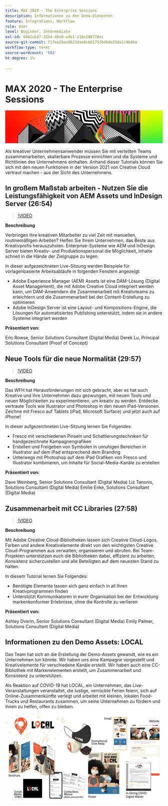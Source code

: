 ```yaml
---
title: MAX 2020 - The Enterprise Sessions
description: Informationen zu den Demo-Elementen
feature: Integrations, Workflow
role: User
level: Beginner, Intermediate
exl-id: 68b2cb27-22b4-4be0-a4b1-210c208778ec
source-git-commit: f17ea20ac8623dae0c681753b4bde250a1c9b06e
workflow-type: tm+mt
source-wordcount: '503'
ht-degree: 1%

---
```


# MAX 2020 - The Enterprise Sessions

![Max 2020 Hero Image](../assets/MAX2020.jpg)

Als kreativer Unternehmensanwender müssen Sie mit verteilten Teams zusammenarbeiten, skalierbare Prozesse einrichten und die Systeme und Richtlinien des Unternehmens einhalten. Anhand dieser Tutorials können Sie sich mit den neuen Funktionen in der Version 2021 von Creative Cloud vertraut machen - aus der Sicht des Unternehmens.

## In großem Maßstab arbeiten - Nutzen Sie die Leistungsfähigkeit von AEM Assets und InDesign Server (26:54)

>[!VIDEO](https://video.tv.adobe.com/v/327112?hidetitle=true)

**Beschreibung**

Verbringen Ihre kreativen Mitarbeiter zu viel Zeit mit manuellen, routinemäßigen Arbeiten? Helfen Sie Ihrem Unternehmen, das Beste aus Kreativprofis herauszuholen. Enterprise-Systeme wie AEM und InDesign Server bieten Kreativ- und Produktionspersonal die Möglichkeit, Inhalte schnell in die Hände der Zielgruppe zu legen.

In dieser aufgezeichneten Live-Sitzung werden Beispiele für vorlagenbasierte Arbeitsabläufe in folgenden Fenstern angezeigt:
* Adobe Experience Manager (AEM) Assets ist eine DAM-Lösung (Digital Asset Management), die mit Adobe Creative Cloud integriert werden kann, um DAM-Anwendern die Zusammenarbeit mit Kreativteams zu erleichtern und die Zusammenarbeit bei der Content-Erstellung zu optimieren
* Adobe InDesign Server ist eine Layout- und Kompositions-Engine, die Lösungen für automatisiertes Publishing unterstützt, indem sie in andere Systeme integriert werden

**Präsentiert von:**

Eric Rowse, Senior Solutions Consultant (Digital Media) Derek Lu, Principal Solutions Consultant (Proof of Concept)

## Neue Tools für die neue Normalität (29:57)

>[!VIDEO](https://video.tv.adobe.com/v/328232?hidetitle=true)

**Beschreibung**

Das WFH hat Herausforderungen mit sich gebracht, aber es hat auch Kreative und ihre Unternehmen dazu gezwungen, mit neuen Tools und neuen Möglichkeiten zu experimentieren, um kreativ zu werden. Entdecke vertraute Tools wie Illustrator und Photoshop in den neuen iPad-Versionen. Zeichne mit Fresco auf Tablets (iPad, Microsoft Surface) und jetzt auch auf iPhone!

In dieser aufgezeichneten Live-Sitzung lernen Sie Folgendes:
* Fresco mit verschiedenen Pinseln und Schattierungstechniken für handgezeichnete Kampagnengrafiken
* Erstellen und Freigeben von Symbolen in unruhigen Bereichen in Illustrator auf dem iPad entsprechend dem Branding
* Unterwegs mit Photoshop auf dem iPad Grafiken von Fresco und Illustrator kombinieren, um Inhalte für Social-Media-Kanäle zu erstellen

**Präsentiert von:**

Dave Weinberg, Senior Solutions Consultant (Digital Media) Liz Tanonis, Solutions Consultant (Digital Media) Emilie Enke, Solutions Consultant (Digital Media)

## Zusammenarbeit mit CC Libraries (27:58)

>[!VIDEO](https://video.tv.adobe.com/v/328199?hidetitle=true)

**Beschreibung**

Mit Adobe Creative Cloud-Bibliotheken lassen sich Creative Cloud-Logos, Farben und andere Kreativelemente direkt von den wichtigsten Creative Cloud-Programmen aus verwalten, organisieren und abrufen. Bei Team-Projekten unterstützen euch die Bibliotheken dabei, effizient zu arbeiten, Konsistenz sicherzustellen und alle Beteiligten auf dem neuesten Stand zu halten.

In diesem Tutorial lernen Sie Folgendes:
* Benötigte Elemente lassen sich ganz einfach in all Ihren Kreativprogrammen finden
* Unterstützt Kommunikatoren in eurer Organisation bei der Entwicklung markenkonformer Erlebnisse, ohne die Kontrolle zu verlieren

**Präsentiert von:**

Ashley Dvorin, Senior Solutions Consultant (Digital Media) Emily Palmer, Solutions Consultant (Digital Media)

## Informationen zu den Demo Assets: LOCAL

Das Team hat sich an die Erstellung der Demo-Assets gewandt, wie es ein Unternehmen tun könnte. Wir haben uns eine Kampagne vorgestellt und Kreativelemente für verschiedene Kanäle erstellt. Wir haben auch eine CC-Bibliothek mit Markenelementen erstellt, um Zusammenarbeit und Konsistenz zu unterstützen.

Als Reaktion auf COVID-19 hat LOCAL, ein Unternehmen, das Live-Veranstaltungen veranstaltet, die lustige, verrückte Ferien feiern, sich auf Online-Zusammenkünfte verlegt und arbeitet mit kleinen, lokalen Food-Trucks und Restaurants zusammen, um seine Unternehmen zu fördern und ihnen zu helfen, offen zu bleiben.

![LOKALE Demo-Assets](../assets/demo_local_assets-WIP-v1.jpg)
